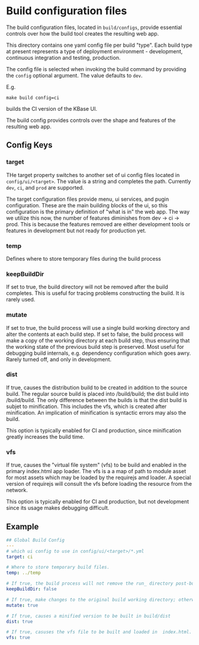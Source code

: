 # Build configuration files

The build configuration files, located in ```build/configs```, provide essential controls over how the build tool creates the resulting web app.

This directory contains one yaml config file per build "type". Each build type at present represents a type of deployment environment - development, continuous integration and testing, production.

The config file is selected when invoking the build command by providing the ```config``` optional argument. The value defaults to ```dev```.

E.g.

```
make build config=ci
```

builds the CI version of the KBase UI.



The build config provides controls over the shape and features of the resulting web app.

## Config Keys

### target

THe target property switches to another set of ui config files located in ```config/ui/<target>```. The value is a string and completes the path. Currently ```dev```, ```ci```, and ```prod``` are supported.

The target configuration files provide menu, ui services, and pugin configuration. These are the main building blocks of the ui, so this configuration is the primary definition of "what is in" the web app. The way we utilize this now, the number of features diminishes from dev -> ci -> prod. This is because the features removed are either development tools or features in development but not ready for production yet.

### temp

Defines where to store temporary files during the build process

### keepBuildDir

If set to true, the build directory will not be removed after the build completes. This is useful for tracing problems constructing the build. It is rarely used.

### mutate

If set to true, the build process will use a single build working directory and alter the contents at each build step. If set to false, the build process will make a copy of the working directory at each build step, thus ensuring that the working state of the previous build step is preserved. Most useful for debugging build internals, e.g. dependency configuration which goes awry. Rarely turned off, and only in development.

### dist

If true, causes the distribution build to be created in addition to the source build. The regular source build is placed into <repo>/build/build; the dist build into <repo>/build/build. The only difference between the builds is that the dist build is subjet to minification. This includes the vfs, which is created after minification. An implication of minification is syntactic errors may also the build.

This option is typically enabled for CI and production, since minification greatly increases the build time.

### vfs

If true, causes the "virtual file system" (vfs) to be build and enabled in the primary index.html app loader. The vfs is a a map of path to module asset for most assets which may be loaded by the requirejs amd loader. A special version of requirejs will consult the vfs before loading the resource from the network.

This option is typically enabled for CI and production, but not development since its usage makes debugging difficult.

## Example

```yaml
## Global Build Config
---
# which ui config to use in config/ui/<target>/*.yml
target: ci

# Where to store temporary build files.
temp: ../temp

# If true, the build process will not remove the run_ directory post-build.
keepBuildDir: false

# If true, make changes to the original build working directory; otherwise make copies at each step.
mutate: true

# If true, causes a minified version to be built in build/dist
dist: true

# If true, casuses the vfs file to be built and loaded in  index.html.
vfs: true
```
